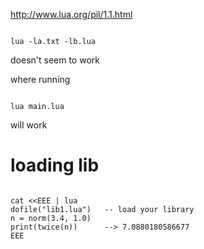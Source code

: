 
http://www.lua.org/pil/1.1.html

```

lua -la.txt -lb.lua

```

doesn't seem to work

where running

```

lua main.lua

```

will work

# loading lib

```

cat <<EEE | lua
dofile("lib1.lua")   -- load your library
n = norm(3.4, 1.0)
print(twice(n))      --> 7.0880180586677
EEE


```